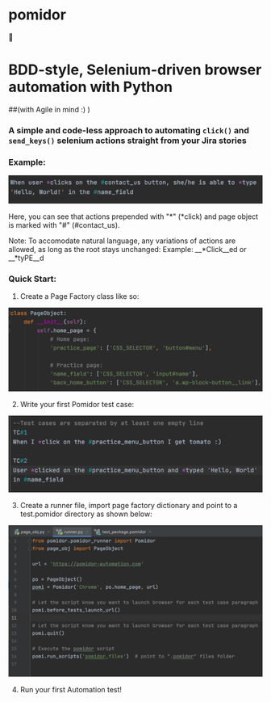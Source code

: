 # pomidor

:tomato:
# **BDD-style, Selenium-driven browser automation with Python**
##(with Agile in mind :) )
### A simple and code-less approach to automating `click()` and `send_keys()` selenium actions straight from your Jira stories 

### Example:
![Pomidor syntax](pomidor_1.png)

Here, you can see that actions prepended with "*" (*click) and page object is marked with "#" (#contact_us).

Note: To accomodate natural language, any variations of actions are allowed,
as long as the root stays unchanged: 
Example: __*Click__ed or __*tyPE__d


### Quick Start:
1. Create a Page Factory class like so:

![Page factory](page_obj_dict.png)


2. Write your first Pomidor test case:

![Pomidor syntax](pomidor_file.png)


3. Create a runner file, import page factory dictionary and point to a test.pomidor directory as shown below:

![Runner file](runner_file_layout.png)


4. Run your first Automation test! 
